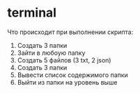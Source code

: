 # terminal
Что происходит при выполнении скрипта:
1) Создать 3 папки
2) Зайти в любоую папку
3) Создать 5 файлов (3 txt, 2 json)
4) Создать 3 папки
5) Вывести список содержимого папки
6) Выйти из папки на уровень выше
